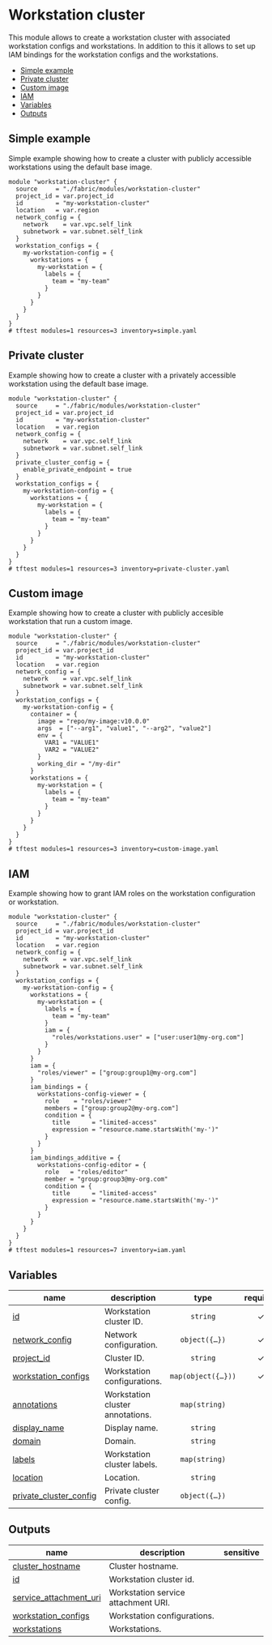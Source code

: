 # Workstation cluster

This module allows to create a workstation cluster with associated workstation configs and workstations. In addition to this it allows to set up IAM bindings for the workstation configs and the workstations.

<!-- BEGIN TOC -->
- [Simple example](#simple-example)
- [Private cluster](#private-cluster)
- [Custom image](#custom-image)
- [IAM](#iam)
- [Variables](#variables)
- [Outputs](#outputs)
<!-- END TOC -->

## Simple example

Simple example showing how to create a cluster with publicly accessible workstations using the default base image.

```hcl
module "workstation-cluster" {
  source     = "./fabric/modules/workstation-cluster"
  project_id = var.project_id
  id         = "my-workstation-cluster"
  location   = var.region
  network_config = {
    network    = var.vpc.self_link
    subnetwork = var.subnet.self_link
  }
  workstation_configs = {
    my-workstation-config = {
      workstations = {
        my-workstation = {
          labels = {
            team = "my-team"
          }
        }
      }
    }
  }
}
# tftest modules=1 resources=3 inventory=simple.yaml
```

## Private cluster

Example showing how to create a cluster with a privately accessible workstation using the default base image.

```hcl
module "workstation-cluster" {
  source     = "./fabric/modules/workstation-cluster"
  project_id = var.project_id
  id         = "my-workstation-cluster"
  location   = var.region
  network_config = {
    network    = var.vpc.self_link
    subnetwork = var.subnet.self_link
  }
  private_cluster_config = {
    enable_private_endpoint = true
  }
  workstation_configs = {
    my-workstation-config = {
      workstations = {
        my-workstation = {
          labels = {
            team = "my-team"
          }
        }
      }
    }
  }
}
# tftest modules=1 resources=3 inventory=private-cluster.yaml
```

## Custom image

Example showing how to create a cluster with publicly accesible workstation that run a custom image.

```hcl
module "workstation-cluster" {
  source     = "./fabric/modules/workstation-cluster"
  project_id = var.project_id
  id         = "my-workstation-cluster"
  location   = var.region
  network_config = {
    network    = var.vpc.self_link
    subnetwork = var.subnet.self_link
  }
  workstation_configs = {
    my-workstation-config = {
      container = {
        image = "repo/my-image:v10.0.0"
        args  = ["--arg1", "value1", "--arg2", "value2"]
        env = {
          VAR1 = "VALUE1"
          VAR2 = "VALUE2"
        }
        working_dir = "/my-dir"
      }
      workstations = {
        my-workstation = {
          labels = {
            team = "my-team"
          }
        }
      }
    }
  }
}
# tftest modules=1 resources=3 inventory=custom-image.yaml
```

## IAM

Example showing how to grant IAM roles on the workstation configuration or workstation.

```hcl
module "workstation-cluster" {
  source     = "./fabric/modules/workstation-cluster"
  project_id = var.project_id
  id         = "my-workstation-cluster"
  location   = var.region
  network_config = {
    network    = var.vpc.self_link
    subnetwork = var.subnet.self_link
  }
  workstation_configs = {
    my-workstation-config = {
      workstations = {
        my-workstation = {
          labels = {
            team = "my-team"
          }
          iam = {
            "roles/workstations.user" = ["user:user1@my-org.com"]
          }
        }
      }
      iam = {
        "roles/viewer" = ["group:group1@my-org.com"]
      }
      iam_bindings = {
        workstations-config-viewer = {
          role    = "roles/viewer"
          members = ["group:group2@my-org.com"]
          condition = {
            title      = "limited-access"
            expression = "resource.name.startsWith('my-')"
          }
        }
      }
      iam_bindings_additive = {
        workstations-config-editor = {
          role   = "roles/editor"
          member = "group:group3@my-org.com"
          condition = {
            title      = "limited-access"
            expression = "resource.name.startsWith('my-')"
          }
        }
      }
    }
  }
}
# tftest modules=1 resources=7 inventory=iam.yaml
```
<!-- BEGIN TFDOC -->
## Variables

| name | description | type | required | default |
|---|---|:---:|:---:|:---:|
| [id](variables.tf#L35) | Workstation cluster ID. | <code>string</code> | ✓ |  |
| [network_config](variables.tf#L52) | Network configuration. | <code title="object&#40;&#123;&#10;  network    &#61; string&#10;  subnetwork &#61; string&#10;&#125;&#41;">object&#40;&#123;&#8230;&#125;&#41;</code> | ✓ |  |
| [project_id](variables.tf#L70) | Cluster ID. | <code>string</code> | ✓ |  |
| [workstation_configs](variables.tf#L75) | Workstation configurations. | <code title="map&#40;object&#40;&#123;&#10;  annotations &#61; optional&#40;map&#40;string&#41;&#41;&#10;  container &#61; optional&#40;object&#40;&#123;&#10;    image       &#61; optional&#40;string&#41;&#10;    command     &#61; optional&#40;list&#40;string&#41;, &#91;&#93;&#41;&#10;    args        &#61; optional&#40;list&#40;string&#41;, &#91;&#93;&#41;&#10;    working_dir &#61; optional&#40;string&#41;&#10;    env         &#61; optional&#40;map&#40;string&#41;, &#123;&#125;&#41;&#10;    run_as_user &#61; optional&#40;string&#41;&#10;  &#125;&#41;&#41;&#10;  display_name       &#61; optional&#40;string&#41;&#10;  enable_audit_agent &#61; optional&#40;bool&#41;&#10;  encryption_key &#61; optional&#40;object&#40;&#123;&#10;    kms_key                 &#61; string&#10;    kms_key_service_account &#61; string&#10;  &#125;&#41;&#41;&#10;  gce_instance &#61; optional&#40;object&#40;&#123;&#10;    machine_type                 &#61; optional&#40;string&#41;&#10;    service_account              &#61; optional&#40;string&#41;&#10;    service_account_scopes       &#61; optional&#40;list&#40;string&#41;, &#91;&#93;&#41;&#10;    pool_size                    &#61; optional&#40;number&#41;&#10;    boot_disk_size_gb            &#61; optional&#40;number&#41;&#10;    tags                         &#61; optional&#40;list&#40;string&#41;&#41;&#10;    disable_public_ip_addresses  &#61; optional&#40;bool, false&#41;&#10;    enable_nested_virtualization &#61; optional&#40;bool, false&#41;&#10;    shielded_instance_config &#61; optional&#40;object&#40;&#123;&#10;      enable_secure_boot          &#61; optional&#40;bool, false&#41;&#10;      enable_vtpm                 &#61; optional&#40;bool, false&#41;&#10;      enable_integrity_monitoring &#61; optional&#40;bool, false&#41;&#10;    &#125;&#41;&#41;&#10;    enable_confidential_compute &#61; optional&#40;bool, false&#41;&#10;    accelerators &#61; optional&#40;list&#40;object&#40;&#123;&#10;      type  &#61; optional&#40;string&#41;&#10;      count &#61; optional&#40;number&#41;&#10;    &#125;&#41;&#41;, &#91;&#93;&#41;&#10;  &#125;&#41;&#41;&#10;  iam &#61; optional&#40;map&#40;list&#40;string&#41;&#41;, &#123;&#125;&#41;&#10;  iam_bindings &#61; optional&#40;map&#40;object&#40;&#123;&#10;    role    &#61; string&#10;    members &#61; list&#40;string&#41;&#10;  &#125;&#41;&#41;, &#123;&#125;&#41;&#10;  iam_bindings_additive &#61; optional&#40;map&#40;object&#40;&#123;&#10;    role   &#61; string&#10;    member &#61; string&#10;  &#125;&#41;&#41;, &#123;&#125;&#41;&#10;  idle_timeout &#61; optional&#40;string&#41;&#10;  labels       &#61; optional&#40;map&#40;string&#41;&#41;&#10;  persistent_directories &#61; optional&#40;list&#40;object&#40;&#123;&#10;    mount_path &#61; optional&#40;string&#41;&#10;    gce_pd &#61; optional&#40;object&#40;&#123;&#10;      size_gb         &#61; optional&#40;number&#41;&#10;      fs_type         &#61; optional&#40;string&#41;&#10;      disk_type       &#61; optional&#40;string&#41;&#10;      source_snapshot &#61; optional&#40;string&#41;&#10;      reclaim_policy  &#61; optional&#40;string&#41;&#10;    &#125;&#41;&#41;&#10;  &#125;&#41;&#41;, &#91;&#93;&#41;&#10;  running_timeout &#61; optional&#40;string&#41;&#10;  replica_zones   &#61; optional&#40;list&#40;string&#41;&#41;&#10;  workstations &#61; optional&#40;map&#40;object&#40;&#123;&#10;    annotations  &#61; optional&#40;map&#40;string&#41;&#41;&#10;    display_name &#61; optional&#40;string&#41;&#10;    env          &#61; optional&#40;map&#40;string&#41;&#41;&#10;    iam          &#61; optional&#40;map&#40;list&#40;string&#41;&#41;, &#123;&#125;&#41;&#10;    iam_bindings &#61; optional&#40;map&#40;object&#40;&#123;&#10;      role    &#61; string&#10;      members &#61; list&#40;string&#41;&#10;    &#125;&#41;&#41;, &#123;&#125;&#41;&#10;    iam_bindings_additive &#61; optional&#40;map&#40;object&#40;&#123;&#10;      role   &#61; string&#10;      member &#61; string&#10;    &#125;&#41;&#41;, &#123;&#125;&#41;&#10;    labels &#61; optional&#40;map&#40;string&#41;&#41;&#10;  &#125;&#41;&#41;, &#123;&#125;&#41;&#10;&#125;&#41;&#41;">map&#40;object&#40;&#123;&#8230;&#125;&#41;&#41;</code> | ✓ |  |
| [annotations](variables.tf#L17) | Workstation cluster annotations. | <code>map&#40;string&#41;</code> |  | <code>&#123;&#125;</code> |
| [display_name](variables.tf#L23) | Display name. | <code>string</code> |  | <code>null</code> |
| [domain](variables.tf#L29) | Domain. | <code>string</code> |  | <code>null</code> |
| [labels](variables.tf#L40) | Workstation cluster labels. | <code>map&#40;string&#41;</code> |  | <code>&#123;&#125;</code> |
| [location](variables.tf#L46) | Location. | <code>string</code> |  | <code>null</code> |
| [private_cluster_config](variables.tf#L60) | Private cluster config. | <code title="object&#40;&#123;&#10;  enable_private_endpoint &#61; optional&#40;bool, false&#41;&#10;  allowed_projects        &#61; optional&#40;list&#40;string&#41;&#41;&#10;&#125;&#41;">object&#40;&#123;&#8230;&#125;&#41;</code> |  | <code>&#123;&#125;</code> |

## Outputs

| name | description | sensitive |
|---|---|:---:|
| [cluster_hostname](outputs.tf#L17) | Cluster hostname. |  |
| [id](outputs.tf#L22) | Workstation cluster id. |  |
| [service_attachment_uri](outputs.tf#L27) | Workstation service attachment URI. |  |
| [workstation_configs](outputs.tf#L32) | Workstation configurations. |  |
| [workstations](outputs.tf#L37) | Workstations. |  |
<!-- END TFDOC -->
